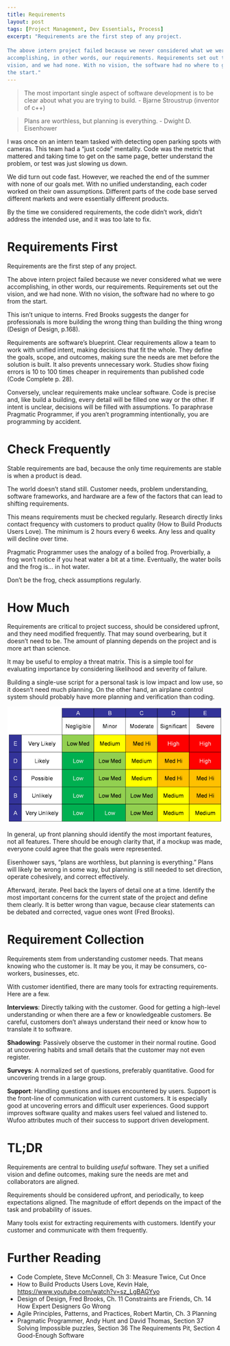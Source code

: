 ```yaml
---
title: Requirements
layout: post
tags: [Project Management, Dev Essentials, Process]
excerpt: "Requirements are the first step of any project.

The above intern project failed because we never considered what we were
accomplishing, in other words, our requirements. Requirements set out the
vision, and we had none. With no vision, the software had no where to go from
the start."
---
```


> The most important single aspect of software development is to be clear
> about what you are trying to build. - Bjarne Stroustrup (inventor of c++)

> Plans are worthless, but planning is everything. - Dwight D. Eisenhower

I was once on an intern team tasked with detecting open parking spots with
cameras. This team had a “just code” mentality. Code was the metric that
mattered and taking time to get on the same page, better understand the problem,
or test was just slowing us down.

We did turn out code fast. However, we reached the end of the summer with none
of our goals met. With no unified understanding, each coder worked on their own
assumptions. Different parts of the code base served different markets and were
essentially different products.

By the time we considered requirements, the code didn’t work, didn’t address the
intended use, and it was too late to fix.

Requirements First
==================

Requirements are the first step of any project.

The above intern project failed because we never considered what we were
accomplishing, in other words, our requirements. Requirements set out the
vision, and we had none. With no vision, the software had no where to go from
the start.

This isn’t unique to interns. Fred Brooks suggests the danger for professionals
is more building the wrong thing than building the thing wrong (Design of
Design, p.168).

Requirements are software’s blueprint. Clear requirements allow a team to work
with unified intent, making decisions that fit the whole. They define the goals,
scope, and outcomes, making sure the needs are met before the solution is built.
It also prevents unnecessary work. Studies show fixing errors is 10 to 100 times
cheaper in requirements than published code (Code Complete p. 28).

Conversely, unclear requirements make unclear software. Code is precise and,
like build a building, every detail will be filled one way or the other. If
intent is unclear, decisions will be filled with assumptions. To paraphrase
Pragmatic Programmer, if you aren’t programming intentionally, you are
programming by accident.

Check Frequently
=================

Stable requirements are bad, because the only time requirements are stable is
when a product is dead.

The world doesn’t stand still. Customer needs, problem understanding, software
frameworks, and hardware are a few of the factors that can lead to shifting
requirements.

This means requirements must be checked regularly. Research directly links
contact frequency with customers to product quality (How to Build Products Users
Love). The minimum is 2 hours every 6 weeks. Any less and quality will decline
over time.

Pragmatic Programmer uses the analogy of a boiled frog. Proverbially, a frog
won’t notice if you heat water a bit at a time. Eventually, the water boils and
the frog is… in hot water.

Don’t be the frog, check assumptions regularly.

How Much
========

Requirements are critical to project success, should be considered upfront, and
they need modified frequently. That may sound overbearing, but it doesn’t need
to be. The amount of planning depends on the project and is more art than
science.

It may be useful to employ a threat matrix. This is a simple tool for evaluating
importance by considering likelihood and severity of failure.

Building a single-use script for a personal task is low impact and low use, so
it doesn’t need much planning. On the other hand, an airplane control system
should probably have more planning and verification than coding.

![See the source image](media/threat-matrix.png)

In general, up front planning should identify the most important features, not
all features. There should be enough clarity that, if a mockup was made,
everyone could agree that the goals were represented.

Eisenhower says, “plans are worthless, but planning is everything.” Plans will
likely be wrong in some way, but planning is still needed to set direction,
operate cohesively, and correct effectively.

Afterward, iterate. Peel back the layers of detail one at a time. Identify the
most important concerns for the current state of the project and define them
clearly. It is better wrong than vague, because clear statements can be debated
and corrected, vague ones wont (Fred Brooks).

Requirement Collection
======================

Requirements stem from understanding customer needs. That means knowing who the
customer is. It may be you, it may be consumers, co-workers, businesses, etc.

With customer identified, there are many tools for extracting requirements. Here
are a few.

**Interviews**: Directly talking with the customer. Good for getting a
high-level understanding or when there are a few or knowledgeable customers. Be
careful, customers don’t always understand their need or know how to translate
it to software.

**Shadowing**: Passively observe the customer in their normal routine. Good at
uncovering habits and small details that the customer may not even register.

**Surveys**: A normalized set of questions, preferably quantitative. Good for
uncovering trends in a large group.

**Support**: Handling questions and issues encountered by users. Support is the
front-line of communication with current customers. It is especially good at
uncovering errors and difficult user experiences. Good support improves software
quality and makes users feel valued and listened to. Wufoo attributes much of
their success to support driven development.

TL;DR
=====

Requirements are central to building *useful* software. They set a unified
vision and define outcomes, making sure the needs are met and collaborators are
aligned.

Requirements should be considered upfront, and periodically, to keep
expectations aligned. The magnitude of effort depends on the impact of the task
and probability of issues.

Many tools exist for extracting requirements with customers. Identify your
customer and communicate with them frequently.

Further Reading
===============

- Code Complete, Steve McConnell, Ch 3: Measure Twice, Cut Once
- How to Build Products Users Love, Kevin Hale,
    <https://www.youtube.com/watch?v=sz_LgBAGYyo>
- Design of Design, Fred Brooks, Ch. 11 Constraints are Friends, Ch. 14 How
    Expert Designers Go Wrong
- Agile Principles, Patterns, and Practices, Robert Martin, Ch. 3 Planning
- Pragmatic Programmer, Andy Hunt and David Thomas, Section 37 Solving Impossible puzzles, Section 36 The Requirements Pit, Section 4 Good-Enough Software
